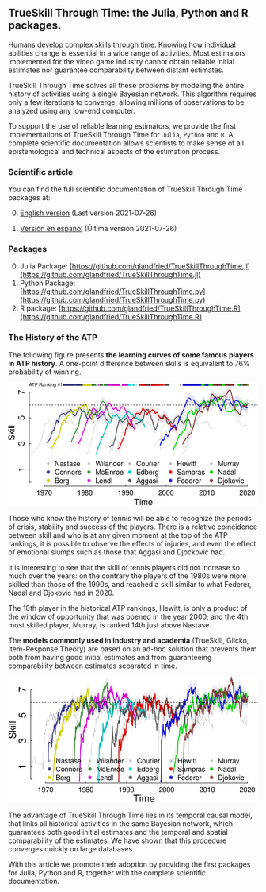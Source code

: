 ## TrueSkill Through Time: the Julia, Python and R packages.

Humans develop complex skills through time.
Knowing how individual abilities change is essential in a wide range of activities.
Most estimators implemented for the video game industry cannot obtain reliable initial estimates nor guarantee comparability between distant estimates.

TrueSkill Through Time solves all these problems by modeling the entire history of activities using a single Bayesian network.
This algorithm requires only a few iterations to converge, allowing millions of observations to be analyzed using any low-end computer.

To support the use of reliable learning estimators, we provide the first implementations of TrueSkill Through Time for  `Julia`, `Python` and `R`.
A complete scientific documentation allows scientists to make sense of all epistemological and technical aspects of the estimation process.

### Scientific article

You can find the full scientific documentation of TrueSkill Through Time packages at:

0.  [English version](https://github.com/glandfried/TrueSkillThroughTime/releases/download/doc.0.0.0/landfried2021.07.26-learning.pdf) (Last version 2021-07-26)

0.  [Versión en español](https://github.com/glandfried/TrueSkillThroughTime/releases/download/doc.0.0.0/landfried2021.07.26-aprendizaje.pdf) (Última versión 2021-07-26)

### Packages

0. Julia Package: [https://github.com/glandfried/TrueSkillThroughTime.jl](https://github.com/glandfried/TrueSkillThroughTime.jl)
0. Python Package: [https://github.com/glandfried/TrueSkillThroughTime.py](https://github.com/glandfried/TrueSkillThroughTime.py)
0. R package: [https://github.com/glandfried/TrueSkillThroughTime.R](https://github.com/glandfried/TrueSkillThroughTime.R)

### The History of the ATP

The following figure presents **the learning curves of some famous players in ATP history**.
A one-point difference between skills is equivalent to 76% probability of winning.

![atp](static/atp.png)

Those who know the history of tennis will be able to recognize the periods of crisis, stability and success of the players.
There is a relative coincidence between skill and who is at any given moment at the top of the ATP rankings, it is possible to observe the effects of injuries, and even the effect of emotional slumps such as those that Aggasi and Djockovic had.

It is interesting to see that the skill of tennis players did not increase so much over the years: on the contrary the players of the 1980s were more skilled than those of the 1990s, and reached a skill similar to what Federer, Nadal and Djokovic had in 2020.

The 10th player in the historical ATP rankings, Hewitt, is only a product of the window of opportunity that was opened in the year 2000; and the 4th most skilled player, Murray, is ranked 14th just above Nastase.

The **models commonly used in industry and academia** (TrueSkill, Glicko, Item-Response Theory) are based on an ad-hoc solution that prevents them both from having good initial estimates and from guaranteeing comparability between estimates separated in time.

![atp](static/atp_trueskill.png)

The advantage of TrueSkill Through Time lies in its temporal causal model, that links all historical activities in the same Bayesian network, which guarantees both good initial estimates and the temporal and spatial comparability of the estimates.
We have shown that this procedure converges quickly on large databases.

With this article we promote their adoption by providing the first packages for Julia, Python and R, together with the complete scientific documentation.
